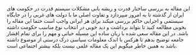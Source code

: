 این مقاله به بررسی ساختار قدرت و ریشه یابی مشکلات سیستم قدرت در حکومت های ایران از گذشته تا به امروز میپردازد و تفاوت اصلی ما با دولت های غربی را در جایگاه سیستمی و اجرایی حاکم بررسی میکند برای هر ایرانی واجب است حتما این مقاله را بخوبی مطالعه کنید تا بتواند برداشت و دید خوبی در انتخاب نوع مناسب حکومت داشته باشد.
در این مقاله سعی شده با زبان ساده این مسیله حیاتی و مهم را برای تمام اقشار جامعه توضیح بدهم تا هرکس با اندک معلومات سیاسی درک درستی از موضوع داشته باشد به همین خاطر میگویم این یک مقاله علمی نیست بلکه بیشتر اجتماعی است.
